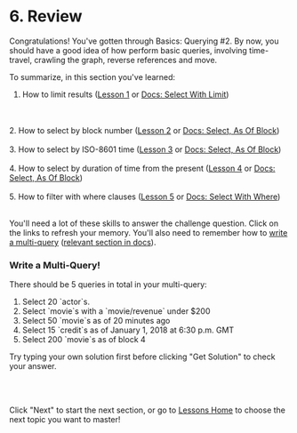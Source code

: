 # 6. Review

Congratulations! You've gotten through Basics: Querying #2. By now, you should have a good idea of how perform basic queries, involving time-travel, crawling the graph, reverse references and move.

To summarize, in this section you've learned:

1. How to limit results (<a href="/lesson/bg-query2/1" target="_blank">Lesson 1</a> or <a href="/docs/query/overview#select-with-limit" target="_blank">Docs: Select With Limit</a>)
<br/>
<br/>
2. How to select by block number
(<a href="/lesson/bg-query2/2" target="_blank">Lesson 2</a> or <a href="/docs/query/overview#select-as-of-block" target="_blank">Docs: Select, As Of Block</a>)
<br/>
<br/>
3. How to select by ISO-8601 time
(<a href="/lesson/bg-query2/3" target="_blank">Lesson 3</a> or <a href="/docs/query/overview#select-as-of-block" target="_blank">Docs: Select, As Of Block</a>)
<br/>
<br/>
4. How to select by duration of time from the present
(<a href="/lesson/bg-query2/4" target="_blank">Lesson 4</a> or <a href="/docs/query/overview#select-as-of-block" target="_blank">Docs: Select, As Of Block</a>)
<br/>
<br/>
5. How to filter with where clauses
(<a href="/lesson/bg-query2/5" target="_blank">Lesson 5</a> or <a href="/docs/query/overview#select-with-where" target="_blank">Docs: Select With Where</a>)
<br/>
<br/>

You'll need a lot of these skills to answer the challenge question. Click on the links to refresh your memory. You'll also need to remember how to <a href="/lesson/bg-query/4" target="_blank">write a multi-query</a> (<a href="/docs/query/advanced-query#multiple-queries">relevant section in docs</a>).

<div class="challenge">
<h3>Write a Multi-Query!</h3>
<p>There should be 5 queries in total in your multi-query:</p>
<p>
    <ol>
        <li>Select 20 `actor`s.</li>
        <li>Select `movie`s with a `movie/revenue` under $200</li>
        <li>Select 50 `movie`s as of 20 minutes ago</li>
        <li>Select 15 `credit`s as of January 1, 2018 at 6:30 p.m. GMT</li>
        <li>Select 200 `movie`s as of block 4</li>
    </ol>
</p>
<p>Try typing your own solution first before clicking "Get Solution" to check your answer. </p>
</div>
<br/>
<br/>

Click "Next" to start the next section, or go to [Lessons Home](/lesson) to choose the next topic you want to master!
